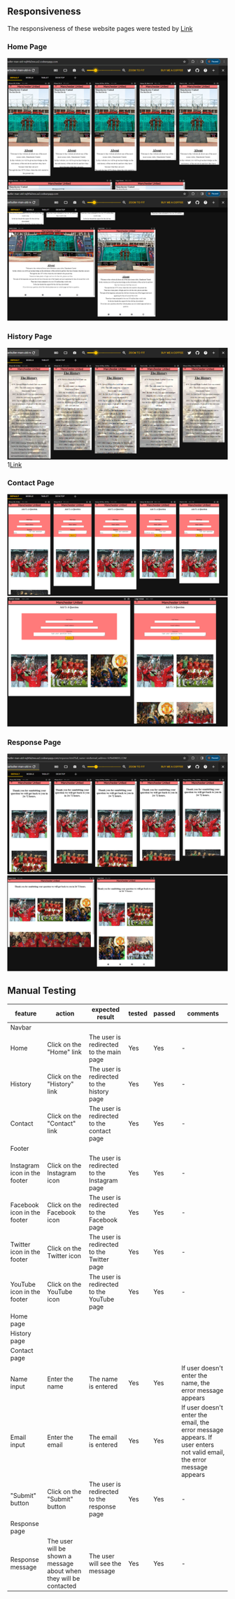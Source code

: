 

## Responsiveness

The responsiveness of these website pages were tested by [Link](https://chrome.google.com/webstore/detail/responsive-viewer/inmopeiepgfljkpkidclfgbgbmfcennb)

### Home Page

![Link](documentation/re-check-home.png)
![Link](documentation/re-check-home-two.png)

### History Page

![Link](documentation/history-res.png)
1[Link](documentation/his-res-two.png)

### Contact Page

![Link](documentation/responsiveness-check.png)
![Link](documentation/contact-responsive-check.png)

### Response Page

![Link](documentation/res-res.png)
![Link](documentation/re-res.png)

## Manual Testing

| feature | action | expected result | tested | passed | comments |
| --- | --- | --- | --- | --- | --- |
| Navbar | | | | | |
| Home | Click on the "Home" link | The user is redirected to the main page | Yes | Yes | - |
| History | Click on the "History" link | The user is redirected to the history page | Yes | Yes | - |
| Contact | Click on the "Contact" link | The user is redirected to the contact page | Yes | Yes | - |
| Footer | | | | | |
| Instagram icon in the footer | Click on the Instagram icon | The user is redirected to the Instagram page | Yes | Yes | - |
| Facebook icon in the footer | Click on the Facebook icon | The user is redirected to the Facebook page | Yes | Yes | - |
| Twitter icon in the footer | Click on the Twitter icon | The user is redirected to the Twitter page | Yes | Yes | - |
| YouTube icon in the footer | Click on the YouTube icon | The user is redirected to the YouTube page | Yes | Yes | - |
| Home page | | | | | |
| History page | | | | | |
| Contact page | | | | | |
| Name input | Enter the name | The name is entered | Yes | Yes | If user doesn't enter the name, the error message appears |
| Email input | Enter the email | The email is entered | Yes | Yes | If user doesn't enter the email, the error message appears. If user enters not valid email, the error message appears |
| "Submit" button | Click on the "Submit" button | The user is redirected to the response page | Yes | Yes | - |
| Response page | | | | | |
| Response message | The user will be shown a message about when they will be contacted | The user will see the message | Yes | Yes | - |
